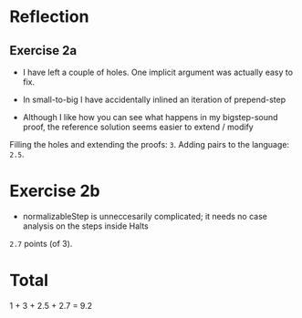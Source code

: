 # Reflection

## Exercise 2a

- I have left a couple of holes. One implicit argument was actually easy to fix.

- In small-to-big I have accidentally inlined an iteration of prepend-step

- Although I like how you can see what happens in my bigstep-sound proof, the reference solution seems easier to extend / modify

Filling the holes and extending the proofs: `3`.
Adding pairs to the language: `2.5`.

# Exercise 2b

- normalizableStep is unneccesarily complicated; it needs no case analysis on the steps inside Halts

`2.7` points (of 3).

# Total

1 + 3 + 2.5 + 2.7 = 9.2